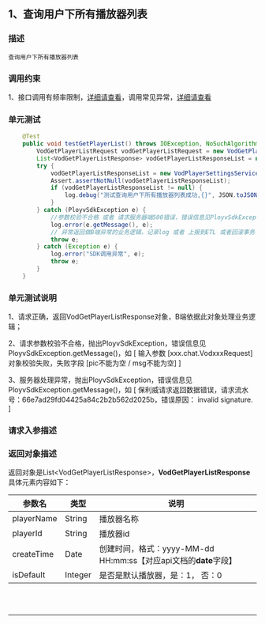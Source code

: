 ## 1、查询用户下所有播放器列表
### 描述
```
查询用户下所有播放器列表
```
### 调用约束
1、接口调用有频率限制，[详细请查看](/limit.md)，调用常见异常，[详细请查看](/exceptionDoc)

### 单元测试
```java
	@Test
	public void testGetPlayerList() throws IOException, NoSuchAlgorithmException {
        VodGetPlayerListRequest vodGetPlayerListRequest = new VodGetPlayerListRequest();
        List<VodGetPlayerListResponse> vodGetPlayerListResponseList = null;
        try {
            vodGetPlayerListResponseList = new VodPlayerSettingsServiceImpl().getPlayerList(vodGetPlayerListRequest);
            Assert.assertNotNull(vodGetPlayerListResponseList);
            if (vodGetPlayerListResponseList != null) {
                log.debug("测试查询用户下所有播放器列表成功,{}", JSON.toJSONString(vodGetPlayerListResponseList));
            }
        } catch (PloyvSdkException e) {
            //参数校验不合格 或者 请求服务器端500错误，错误信息见PloyvSdkException.getMessage()
            log.error(e.getMessage(), e);
            // 异常返回做B端异常的业务逻辑，记录log 或者 上报到ETL 或者回滚事务
            throw e;
        } catch (Exception e) {
            log.error("SDK调用异常", e);
            throw e;
        }
    }
```
### 单元测试说明
1、请求正确，返回VodGetPlayerListResponse对象，B端依据此对象处理业务逻辑；

2、请求参数校验不合格，抛出PloyvSdkException，错误信息见PloyvSdkException.getMessage()，如 [ 输入参数 [xxx.chat.VodxxxRequest]对象校验失败，失败字段 [pic不能为空 / msg不能为空] ]

3、服务器处理异常，抛出PloyvSdkException，错误信息见PloyvSdkException.getMessage()，如 [ 保利威请求返回数据错误，请求流水号：66e7ad29fd04425a84c2b2b562d2025b，错误原因： invalid signature. ]
### 请求入参描述

### 返回对象描述
返回对象是List&lt;VodGetPlayerListResponse&gt;，**VodGetPlayerListResponse**具体元素内容如下：

| 参数名 | 类型 | 说明 | 
| -- | -- | -- | 
| playerName | String | 播放器名称 | 
| playerId | String | 播放器id | 
| createTime | Date | 创建时间，格式：yyyy-MM-dd HH:mm:ss【对应api文档的**date**字段】 | 
| isDefault | Integer | 是否是默认播放器，是：1， 否：0 | 

<br /><br />

------------------

<br /><br />


